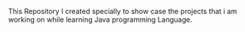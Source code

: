 This Repository I created specially to show case the projects that i am working on while learning Java programming Language.
